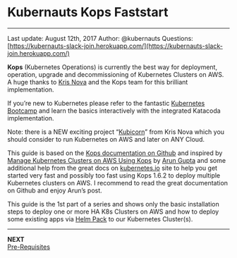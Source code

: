 # Kubernauts Kops Faststart

---
Last update: August 12th, 2017
Author: @kubernauts
Questions: [https://kubernauts-slack-join.herokuapp.com/](https://kubernauts-slack-join.herokuapp.com/)


**Kops** (Kubernetes Operations) is currently the best way for deployment, operation, upgrade and decommissioning of Kubernetes Clusters on AWS. A huge thanks to [Kris Nova](https://twitter.com/Kris__Nova) and the Kops team for this brilliant implementation.

If you’re new to Kubernetes please refer to the fantastic [Kubernetes Bootcamp](https://kubernetesbootcamp.github.io/kubernetes-bootcamp/) and learn the basics interactively with the integrated Katacoda implementation.

Note: there is a NEW exciting project “[Kubicorn](https://www.nivenly.com/kubicorn/)” from Kris Nova which you should consider to run Kubernetes on AWS and later on ANY Cloud.

This guide is based on the [Kops documentation on Github](https://github.com/kubernetes/kops/blob/master/docs/aws.md) and inspired by [Manage Kubernetes Clusters on AWS Using Kops](https://aws.amazon.com/de/blogs/compute/kubernetes-clusters-aws-kops/) by [Arun Gupta](https://twitter.com/arungupta) and some additional help from the great docs on [kubernetes.io](https://kubernetes.io) site to help you get started very fast and possibly too fast using Kops 1.6.2 to deploy multiple Kubernetes clusters on AWS. I recommend to read the great documentation on Github and enjoy Arun’s post.

This guide is the 1st part of a series and shows only the basic installation steps to deploy one or more HA K8s Clusters on AWS and how to deploy some existing apps via [Helm Pack](https://helm.sh/) to our Kubernetes Cluster(s).

---

**NEXT**<br/>
[Pre-Requisites](docs/pre_requisites.md)